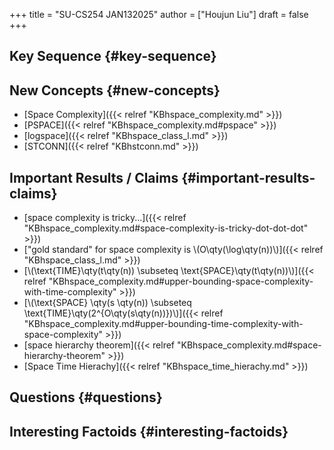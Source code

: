 +++
title = "SU-CS254 JAN132025"
author = ["Houjun Liu"]
draft = false
+++

## Key Sequence {#key-sequence}


## New Concepts {#new-concepts}

-   [Space Complexity]({{< relref "KBhspace_complexity.md" >}})
-   [PSPACE]({{< relref "KBhspace_complexity.md#pspace" >}})
-   [logspace]({{< relref "KBhspace_class_l.md" >}})
-   [STCONN]({{< relref "KBhstconn.md" >}})


## Important Results / Claims {#important-results-claims}

-   [space complexity is tricky...]({{< relref "KBhspace_complexity.md#space-complexity-is-tricky-dot-dot-dot" >}})
-   ["gold standard" for space complexity is \\(O\qty(\log\qty(n))\\)]({{< relref "KBhspace_class_l.md" >}})
-   [\\(\text{TIME}\qty(t\qty(n)) \subseteq \text{SPACE}\qty(t\qty(n))\\)]({{< relref "KBhspace_complexity.md#upper-bounding-space-complexity-with-time-complexity" >}})
-   [\\(\text{SPACE} \qty(s \qty(n)) \subseteq \text{TIME}\qty(2^{O\qty(s\qty(n))})\\)]({{< relref "KBhspace_complexity.md#upper-bounding-time-complexity-with-space-complexity" >}})
-   [space hierarchy theorem]({{< relref "KBhspace_complexity.md#space-hierarchy-theorem" >}})
-   [Space Time Hierachy]({{< relref "KBhspace_time_hierachy.md" >}})


## Questions {#questions}


## Interesting Factoids {#interesting-factoids}
